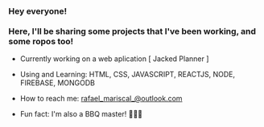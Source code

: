 <!--
**RafaelMariscal/RafaelMariscal** is a ✨ _special_ ✨ repository because its `README.md` (this file) appears on your GitHub profile.

Here are some ideas to get you started:

- 🔭 I’m currently working on ...
- 🌱 I’m currently learning ...
- 👯 I’m looking to collaborate on ...
- 🤔 I’m looking for help with ...
- 💬 Ask me about ...
- 📫 How to reach me: ...
- 😄 Pronouns: ...
- ⚡ Fun fact: ...
-->

### Hey everyone! </br></br>Here, I'll be sharing some projects that I've been working, and some ropos too!

- Currently working on a web aplication [ Jacked Planner ] 

- Using and Learning: HTML, CSS, JAVASCRIPT, REACTJS, NODE, FIREBASE, MONGODB

- How to reach me: rafael_mariscal_@outlook.com

- Fun fact: I'm also a BBQ master! 🔪🥩🔥
